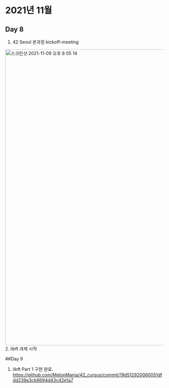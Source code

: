 # 2021년 11월

## Day 8
1. 42 Seoul 본과정 kickoff-meeting
<img width="940" alt="스크린샷 2021-11-09 오후 8 05 14" src="https://user-images.githubusercontent.com/25768897/140913100-e6458d4f-c313-4bd1-9089-8c01adc31d72.png">
2. libft 과제 시작

##Day 9
1. libft Part 1 구현 완료.
https://github.com/MelonMania/42_cursus/commit/19d512920060051dfdd239a3cb6694d43c42e1a7
